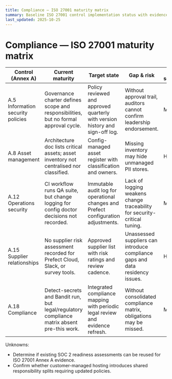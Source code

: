 ```yaml
---
title: Compliance — ISO 27001 maturity matrix
summary: Baseline ISO 27001 control implementation status with evidence links, owners, and remediation hooks.
last_updated: 2025-10-25
---
```


# Compliance — ISO 27001 maturity matrix

| Control (Annex A)                 | Current maturity                                                                            | Target state                                                                       | Gap & risk                                                                    | Risk severity | Evidence                                                                                                                                                      | Control owner          | Remediation                                                                                     |
| --------------------------------- | ------------------------------------------------------------------------------------------- | ---------------------------------------------------------------------------------- | ----------------------------------------------------------------------------- | ------------- | ------------------------------------------------------------------------------------------------------------------------------------------------------------- | ---------------------- | ----------------------------------------------------------------------------------------------- |
| A.5 Information security policies | Governance charter defines scope and responsibilities, but no formal approval cycle.        | Policy reviewed and approved quarterly with version history and sign-off log.      | Without approval trail, auditors cannot confirm leadership endorsement.       | Medium        | [`docs/governance/project-charter.md`](../../governance/project-charter.md).                                                                                  | Leadership             | [Backlog: ISO27001-001](../remediation-backlog.md#iso27001-001-establish-policy-approval-cycle) |
| A.8 Asset management              | Architecture doc lists critical assets; asset inventory not centralised nor classified.     | Config-managed asset register with classification and owners.                      | Missing inventory may hide unmanaged PII stores.                              | High          | [`docs/explanations/architecture.md`](../../explanations/architecture.md); asset register to live under `data/inventory/asset-register.yaml`.                 | Security & Platform    | [Backlog: ISO27001-002](../remediation-backlog.md#iso27001-002-build-asset-register)            |
| A.12 Operations security          | CI workflow runs QA suite, but change logging for config doctor decisions not recorded.     | Immutable audit log for operational changes and Prefect configuration adjustments. | Lack of logging weakens change traceability for security-critical tuning.     | Medium        | [`.github/workflows/process-data.yml`](../../../.github/workflows/process-data.yml); [`src/hotpass/config_doctor.py`](../../../src/hotpass/config_doctor.py). | Engineering            | [Backlog: ISO27001-003](../remediation-backlog.md#iso27001-003-extend-ops-logging)              |
| A.15 Supplier relationships       | No supplier risk assessment recorded for Prefect Cloud, Slack, or survey tools.             | Approved supplier list with risk ratings and review cadence.                       | Unassessed suppliers can introduce compliance gaps and data residency issues. | High          | [`docs/metrics/metrics-plan.md`](../../metrics/metrics-plan.md) assumptions; supplier register to be documented at `docs/governance/supplier-register.md`.    | Procurement & Security | [Backlog: ISO27001-004](../remediation-backlog.md#iso27001-004-define-supplier-risk-register)   |
| A.18 Compliance                   | Detect-secrets and Bandit run, but legal/regulatory compliance matrix absent pre-this work. | Integrated compliance mapping with periodic legal review and evidence refresh.     | Without consolidated compliance matrix, obligations may be missed.            | Medium        | This document set; QA command history in `Next_Steps.md`.                                                                                                     | Compliance             | [Backlog: ISO27001-005](../remediation-backlog.md#iso27001-005-schedule-legal-reviews)          |

Unknowns:

- Determine if existing SOC 2 readiness assessments can be reused for ISO 27001 Annex A evidence.
- Confirm whether customer-managed hosting introduces shared responsibility splits requiring updated policies.
